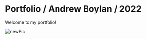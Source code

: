 # Portfolio / Andrew Boylan / 2022

Welcome to my portfolio!

![newPic](https://user-images.githubusercontent.com/59405316/179418790-0ea992a6-110d-4fbf-a16a-2cbef62be823.jpg)
